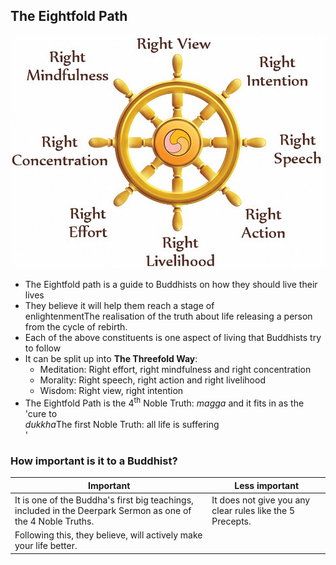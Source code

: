 
## The Eightfold Path


![Eightfold Path](https://raw.githubusercontent.com/JTWWilson/Odds-and-Sods/master/Eight-Fold-Path-Buddhism.jpg)

- The Eightfold path is a guide to Buddhists on how they should live their lives
- They believe it will help them reach a stage of <div class="tooltip">enlightenment<span class="tooltiptext">The realisation of the truth about life releasing a person from the cycle of rebirth.</span></div>
- Each of the above constituents is one aspect of living that Buddhists try to follow
- It can be split up into **The Threefold Way**:
	- Meditation: Right effort, right mindfulness and right concentration
	- Morality: Right speech, right action and right livelihood
	- Wisdom: Right view, right intention
- The Eightfold Path is the 4<sup>th</sup> Noble Truth: *magga* and it fits in as the 'cure to <div class="tooltip"><em>dukkha</em><span class="tooltiptext">The first Noble Truth: all life is suffering</span></div>'

### How important is it to a Buddhist?

|Important | Less important|
|-|-|
|It is one of the Buddha's first big teachings, included in the Deerpark Sermon as one of the 4 Noble Truths.|It does not give you any clear rules like the <a>5 Precepts</a>.|
|Following this, they believe, will actively make your life better.|

